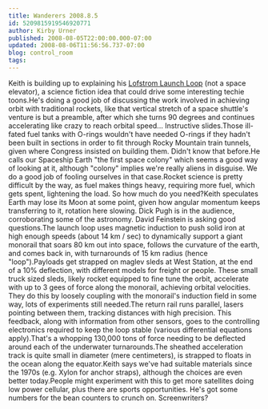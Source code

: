 ```yaml
---
title: Wanderers 2008.8.5
id: 5209815919546920771
author: Kirby Urner
published: 2008-08-05T22:00:00.000-07:00
updated: 2008-08-06T11:56:56.737-07:00
blog: control_room
tags: 
---
```


[](https://blogger.googleusercontent.com/img/b/R29vZ2xl/AVvXsEgoklV2EIrGeO5YqhQ2e_knNRRpAc6P11HNh4nPx_RdGYuCOwC-mF_loe7muMt5NHnxs53vQa4iNBEPO1FSU1Wa4FF4qqHkkTNDwZXvi4uz-2ViTsAo_O85pHmQWBeD_5J6_hhj/s1600-h/lofstrom.jpg)Keith is building up to explaining his [Lofstrom Launch Loop](http://www.launchloop.com/) (not a space elevator), a science fiction idea that could drive some interesting techie toons.He's doing a good job of discussing the work involved in achieving orbit with traditional rockets, like that vertical stretch of a space shuttle's venture is but a preamble, after which she turns 90 degrees and continues accelerating like crazy to reach orbital speed... Instructive slides.Those ill-fated fuel tanks with O-rings wouldn't have needed O-rings if they hadn't been built in sections in order to fit through Rocky Mountain train tunnels, given where Congress insisted on building them.  Didn't know that before.He calls our Spaceship Earth "the first space colony" which seems a good way of looking at it, although "colony" implies we're really aliens in disguise.  We do a good job of fooling ourselves in that case.Rocket science is pretty difficult by the way, as fuel makes things heavy, requiring more fuel, which gets spent, lightening the load.  So how much do you need?Keith speculates Earth may lose its Moon at some point, given how angular momentum keeps transferring to it, rotation here slowing.  Dick Pugh is in the audience, corroborating some of the astronomy.  David Feinstein is asking good questions.The launch loop uses magnetic induction to push solid iron at high enough speeds (about 14 km / sec) to dynamically support a giant monorail that soars 80 km out into space, follows the curvature of the earth, and comes back in, with turnarounds of 15 km radius (hence "loop").Payloads get strapped on maglev sleds at West Station, at the end of a 10% deflection, with different models for freight or people.  These small truck sized sleds, likely rocket equipped to fine tune the orbit, accelerate with up to 3 gees of force along the monorail, achieving orbital velocities.  They do this by loosely coupling with the monorail's induction field in some way, lots of experiments still needed.The return rail runs parallel, lasers pointing between them, tracking distances with high precision.  This feedback, along with information from other sensors, goes to the controlling electronics required to keep the loop stable (various differential equations apply).That's a whopping 130,000 tons of force needing to be deflected around each of the underwater turnarounds.The sheathed acceleration track is quite small in diameter (mere centimeters), is strapped to floats in the ocean along the equator.Keith says we've had suitable materials since the 1970s (e.g. Xylon for anchor straps), although the choices are even better today.People might experiment with this to get more satellites doing low power cellular, plus there are sports opportunities.  He's got some numbers for the bean counters to crunch on. Screenwriters?